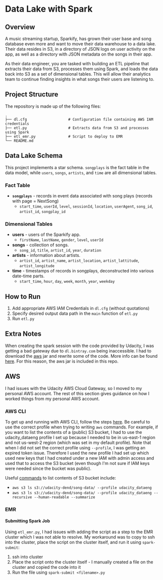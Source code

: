 # Data Lake with Spark

## Overview
A music streaming startup, Sparkify, has grown their user base and song database even more and want to move their data warehouse to a data lake. Their data resides in S3, in a directory of JSON logs on user activity on the app, as well as a directory with JSON metadata on the songs in their app.

As their data engineer, you are tasked with building an ETL pipeline that extracts their data from S3, processes them using Spark, and loads the data back into S3 as a set of dimensional tables. This will allow their analytics team to continue finding insights in what songs their users are listening to.


## Project Structure

The repository is made up of the following files:

```
.
├── dl.cfg                   # Configuration file containing AWS IAM credentials
├── etl.py                   # Extracts data from S3 and processes using Spark
├── etl_emr.py               # Script to deploy to EMR
└── README.md

```

## Data Lake Schema
This project implements a star schema. `songplays` is the fact table in the data model, while `users`, `songs`, `artists`, and `time` are all dimensional tables.

### Fact Table
* **`songplays`** - records in event data associated with song plays (records with page = NextSong)
  * `start_time`, `userId`, `level`, `sessionId`, `location`, `userAgent`, `song_id`, `artist_id`, `songplay_id`

### Dimensional Tables
* **users** - users of the Sparkify app.
  * `firstName`, `lastName`, `gender`, `level`, `userId`
* **songs** - collection of songs.
  * `song_id`, `title`, `artist_id`, `year`, `duration` 
* **artists** - information about artists.
  * `artist_id`, `artist_name`, `artist_location`, `artist_lattitude`, `artist_longitude`
* **time** - timestamps of records in songplays, deconstructed into various date-time parts.
  * `start_time`, `hour`, `day`, `week`, `month`, `year`, `weekday`


## How to Run
1. Add appropriate AWS IAM Credentials in `dl.cfg` (without quotations)
2. Specify desired output data path in the `main` function of `etl.py`
3. Run `etl.py`

## Extra Notes
When creating the spark session with the code provided by Udacity, I was getting a bad gateway due to `dl.bintray.com` being inaccessible. I had to download the  [aws](https://mvnrepository.com/artifact/org.apache.hadoop/hadoop-aws/2.7.0) jar and rewrite some of the code. More info can be found [here](https://knowledge.udacity.com/questions/886926). For this reason, the aws jar is included in this repo.

## AWS
I had issues with the Udacity AWS Cloud Gateway, so I moved to my personal AWS account. The rest of this section gives guidance on how I worked things from my personal AWS account.

### AWS CLI
To get up and running with AWS CLI, follow the steps [here](https://classroom.udacity.com/nanodegrees/nd027/parts/67bd4916-3fc3-4474-b0fd-197dc014e709/modules/3671171a-8bf9-4f75-a913-37439ad281b3/lessons/f08d8ac9-b44a-4717-9da1-9714829da6c9/concepts/0f8c0f7f-f5f1-4dc8-bc72-97dfbb6e0eab). Be careful to use the correct profile when trying to writing `aws` commands. For example, if you want to list the contents of a (public) S3 bucket, I had to use the udacity_dataeng profile I set up because I needed to be in us-east-1 region and not us-west-2 region (which was set in my default profile). Note that when I did not set the correct profile using `--profile`, I was getting an expired token issue. Therefore I used the new profile I had set up which used new keys that I had created under a new IAM with admin access and used that to access the S3 bucket (even though I'm not sure if IAM keys were needed since the bucket was public). 

Useful [commands](https://docs.aws.amazon.com/cli/latest/reference/s3/ls.html ) to list contents of S3 bucket include:

* `aws s3 ls s3://udacity-dend/song-data/ --profile udacity_dataeng`
* `aws s3 ls s3://udacity-dend/song-data/ --profile udacity_dataeng --recursive --human-readable --summarize`

### EMR

#### Submitting Spark Job
Using `etl_emr.py`, I had issues with adding the script as a step to the EMR cluster which I was not able to resolve. My workaround was to copy to ssh into the cluster, place the script on the cluster itself, and run it using `spark-submit`:
1. ssh into cluster
2. Place the script onto the cluster itself - I manually created a file on the cluster and copied the code into it
3. Run the file using `spark-submit <filename>.py`
    
    